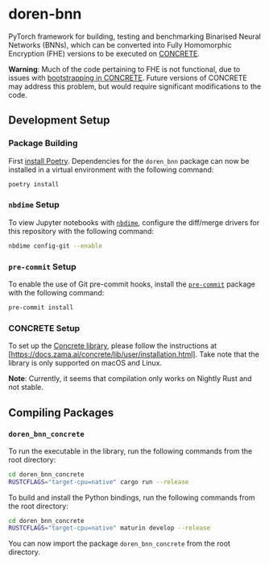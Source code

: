 # doren-bnn

PyTorch framework for building, testing and benchmarking Binarised Neural Networks (BNNs), which can be converted into Fully Homomorphic Encryption (FHE) versions to be executed on [CONCRETE](https://www.zama.ai/concrete-framework).

**Warning**: Much of the code pertaining to FHE is not functional, due to issues with [bootstrapping in CONCRETE](https://docs.zama.ai/concrete/v/0.1/advanced-operations/bootstrapping-a-ciphertext). Future versions of CONCRETE may address this problem, but would require significant modifications to the code.

## Development Setup

### Package Building

First [install Poetry](https://python-poetry.org/docs/#installation). Dependencies for
the `doren_bnn` package can now be installed in a virtual environment with the following
command:

```bash
poetry install
```

### `nbdime` Setup

To view Jupyter notebooks with [`nbdime`](https://github.com/jupyter/nbdime), configure
the diff/merge drivers for this repository with the following command:

```bash
nbdime config-git --enable
```

### `pre-commit` Setup

To enable the use of Git pre-commit hooks, install the
[`pre-commit`](https://pre-commit.com/) package with the following command:

```bash
pre-commit install
```

### CONCRETE Setup

To set up the [Concrete library](https://www.zama.ai/concrete-framework), please follow
the instructions at [https://docs.zama.ai/concrete/lib/user/installation.html]. Take
note that the library is only supported on macOS and Linux.

**Note**: Currently, it seems that compilation only works on Nightly Rust and not
stable.

## Compiling Packages

### `doren_bnn_concrete`

To run the executable in the library, run the following commands from the root
directory:

```bash
cd doren_bnn_concrete
RUSTCFLAGS="target-cpu=native" cargo run --release
```

To build and install the Python bindings, run the following commands from the root
directory:

```bash
cd doren_bnn_concrete
RUSTCFLAGS="target-cpu=native" maturin develop --release
```

You can now import the package `doren_bnn_concrete` from the root directory.
